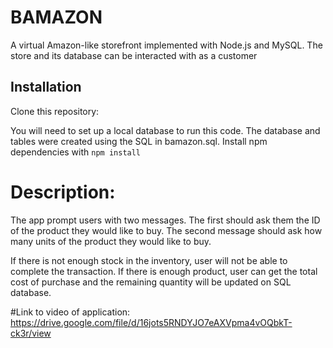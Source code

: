 # BAMAZON


A virtual Amazon-like storefront implemented with Node.js and MySQL. The store and its database can be interacted with as a customer

## Installation

Clone this repository: 

You will need to set up a local database to run this code. The database and tables were created using the SQL in bamazon.sql.
Install npm dependencies with `npm install`


# Description:  

The app prompt users with two messages.
The first should ask them the ID of the product they would like to buy.
The second message should ask how many units of the product they would like to buy.

 If there is not enough stock in the inventory, user will not be able to complete the transaction.
 If there is enough product, user can get the total cost of purchase and the remaining quantity will be updated on SQL database.

#Link to video of application:  https://drive.google.com/file/d/16jots5RNDYJO7eAXVpma4vOQbkT-ck3r/view